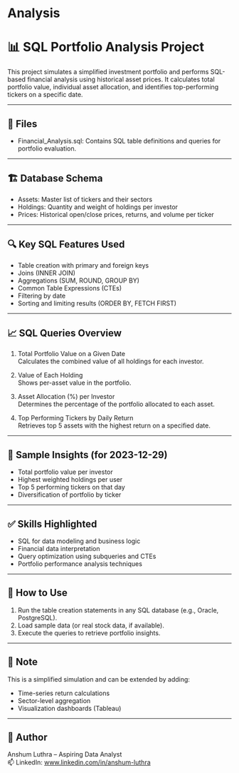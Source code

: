 # Analysis
# 📊 SQL Portfolio Analysis Project

This project simulates a simplified investment portfolio and performs SQL-based financial analysis using historical asset prices. It calculates total portfolio value, individual asset allocation, and identifies top-performing tickers on a specific date.

---

## 📁 Files

- Financial_Analysis.sql: Contains SQL table definitions and queries for portfolio evaluation.

---

## 🏗️ Database Schema

- Assets: Master list of tickers and their sectors  
- Holdings: Quantity and weight of holdings per investor  
- Prices: Historical open/close prices, returns, and volume per ticker

---

## 🔍 Key SQL Features Used

- Table creation with primary and foreign keys  
- Joins (INNER JOIN)  
- Aggregations (SUM, ROUND, GROUP BY)  
- Common Table Expressions (CTEs)  
- Filtering by date  
- Sorting and limiting results (ORDER BY, FETCH FIRST)

---

## 📈 SQL Queries Overview

1. Total Portfolio Value on a Given Date  
   Calculates the combined value of all holdings for each investor.

2. Value of Each Holding  
   Shows per-asset value in the portfolio.

3. Asset Allocation (%) per Investor  
   Determines the percentage of the portfolio allocated to each asset.

4. Top Performing Tickers by Daily Return  
   Retrieves top 5 assets with the highest return on a specified date.

---

## 🧠 Sample Insights (for 2023-12-29)

- Total portfolio value per investor  
- Highest weighted holdings per user  
- Top 5 performing tickers on that day  
- Diversification of portfolio by ticker

---

## ✅ Skills Highlighted

- SQL for data modeling and business logic  
- Financial data interpretation  
- Query optimization using subqueries and CTEs  
- Portfolio performance analysis techniques

---

## 🚀 How to Use

1. Run the table creation statements in any SQL database (e.g., Oracle, PostgreSQL).
2. Load sample data (or real stock data, if available).
3. Execute the queries to retrieve portfolio insights.

---

## 📌 Note

This is a simplified simulation and can be extended by adding:
- Time-series return calculations  
- Sector-level aggregation  
- Visualization dashboards (Tableau)

---

## 👤 Author

Anshum Luthra – Aspiring Data Analyst  
📫 LinkedIn: www.linkedin.com/in/anshum-luthra
